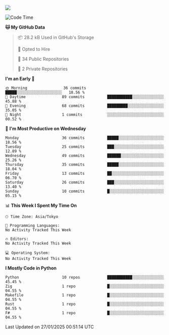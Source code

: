 ![](https://komarev.com/ghpvc/?username=kitagawa-hr)

<!--START_SECTION:waka-->
![Code Time](http://img.shields.io/badge/Code%20Time-1%2C328%20hrs%2030%20mins-blue)

**🐱 My GitHub Data** 

> 📦 28.2 kB Used in GitHub's Storage 
 > 
> 💼 Opted to Hire
 > 
> 📜 34 Public Repositories 
 > 
> 🔑 2 Private Repositories 
 > 
**I'm an Early 🐤** 

```text
🌞 Morning                36 commits          █████░░░░░░░░░░░░░░░░░░░░   18.56 % 
🌆 Daytime                89 commits          ███████████░░░░░░░░░░░░░░   45.88 % 
🌃 Evening                68 commits          █████████░░░░░░░░░░░░░░░░   35.05 % 
🌙 Night                  1 commits           ░░░░░░░░░░░░░░░░░░░░░░░░░   00.52 % 
```
📅 **I'm Most Productive on Wednesday** 

```text
Monday                   36 commits          █████░░░░░░░░░░░░░░░░░░░░   18.56 % 
Tuesday                  25 commits          ███░░░░░░░░░░░░░░░░░░░░░░   12.89 % 
Wednesday                49 commits          ██████░░░░░░░░░░░░░░░░░░░   25.26 % 
Thursday                 35 commits          █████░░░░░░░░░░░░░░░░░░░░   18.04 % 
Friday                   13 commits          ██░░░░░░░░░░░░░░░░░░░░░░░   06.70 % 
Saturday                 26 commits          ███░░░░░░░░░░░░░░░░░░░░░░   13.40 % 
Sunday                   10 commits          █░░░░░░░░░░░░░░░░░░░░░░░░   05.15 % 
```


📊 **This Week I Spent My Time On** 

```text
🕑︎ Time Zone: Asia/Tokyo

💬 Programming Languages: 
No Activity Tracked This Week

🔥 Editors: 
No Activity Tracked This Week

💻 Operating System: 
No Activity Tracked This Week
```

**I Mostly Code in Python** 

```text
Python                   10 repos            ███████████░░░░░░░░░░░░░░   45.45 % 
Zig                      1 repo              █░░░░░░░░░░░░░░░░░░░░░░░░   04.55 % 
Makefile                 1 repo              █░░░░░░░░░░░░░░░░░░░░░░░░   04.55 % 
Rust                     1 repo              █░░░░░░░░░░░░░░░░░░░░░░░░   04.55 % 
F#                       1 repo              █░░░░░░░░░░░░░░░░░░░░░░░░   04.55 % 
```




 Last Updated on 27/01/2025 00:51:14 UTC
<!--END_SECTION:waka-->

